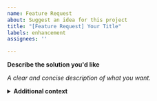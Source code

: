 ```yaml
---
name: Feature Request
about: Suggest an idea for this project
title: "[Feature Request] Your Title"
labels: enhancement
assignees: ''

---
```


**Describe the solution you'd like**

_A clear and concise description of what you want._

<details>
  <summary><b>Additional context</b></summary>

  _Add any other context or screenshots about the feature request here._
</details>
